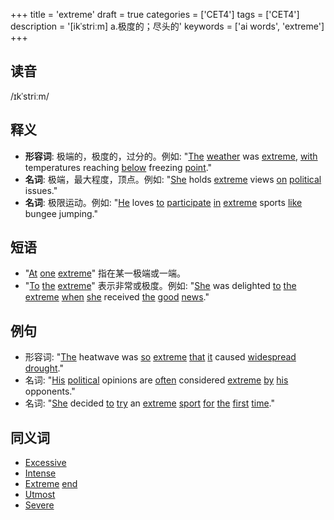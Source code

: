 +++
title = 'extreme'
draft = true
categories = ['CET4']
tags = ['CET4']
description = '[ikˈstriːm] a.极度的；尽头的'
keywords = ['ai words', 'extreme']
+++

## 读音
/ɪkˈstriːm/

## 释义
- **形容词**: 极端的，极度的，过分的。例如: "[The](/post/the/) [weather](/post/weather/) was [extreme](/post/extreme/), [with](/post/with/) temperatures reaching [below](/post/below/) freezing [point](/post/point/)."
- **名词**: 极端，最大程度，顶点。例如: "[She](/post/she/) holds [extreme](/post/extreme/) views [on](/post/on/) [political](/post/political/) issues."
- **名词**: 极限运动。例如: "[He](/post/he/) loves [to](/post/to/) [participate](/post/participate/) [in](/post/in/) [extreme](/post/extreme/) sports [like](/post/like/) bungee jumping."

## 短语
- "[At](/post/at/) [one](/post/one/) [extreme](/post/extreme/)" 指在某一极端或一端。
- "[To](/post/to/) [the](/post/the/) [extreme](/post/extreme/)" 表示非常或极度。例如: "[She](/post/she/) was delighted [to](/post/to/) [the](/post/the/) [extreme](/post/extreme/) [when](/post/when/) [she](/post/she/) received [the](/post/the/) [good](/post/good/) [news](/post/news/)."

## 例句
- 形容词: "[The](/post/the/) heatwave was [so](/post/so/) [extreme](/post/extreme/) [that](/post/that/) [it](/post/it/) caused [widespread](/post/widespread/) [drought](/post/drought/)."
- 名词: "[His](/post/his/) [political](/post/political/) opinions are [often](/post/often/) considered [extreme](/post/extreme/) [by](/post/by/) [his](/post/his/) opponents."
- 名词: "[She](/post/she/) decided [to](/post/to/) [try](/post/try/) an [extreme](/post/extreme/) [sport](/post/sport/) [for](/post/for/) [the](/post/the/) [first](/post/first/) [time](/post/time/)."

## 同义词
- [Excessive](/post/excessive/)
- [Intense](/post/intense/)
- [Extreme](/post/extreme/) [end](/post/end/)
- [Utmost](/post/utmost/)
- [Severe](/post/severe/)
